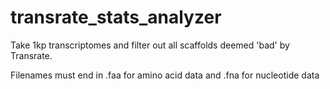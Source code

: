 # transrate_stats_analyzer

Take 1kp transcriptomes and filter out all scaffolds deemed 'bad' by Transrate.

Filenames must end in .faa for amino acid data and .fna for nucleotide data
